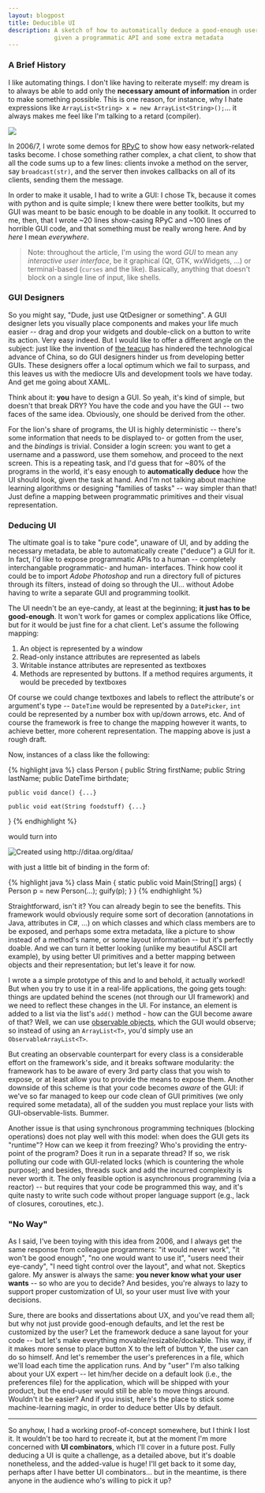 ```yaml
---
layout: blogpost
title: Deducible UI
description: A sketch of how to automatically deduce a good-enough user interface,
             given a programmatic API and some extra metadata
---
```


### A Brief History ###

I like automating things. I don't like having to reiterate myself: my dream is to always be able
to add only the **necessary amount of information** in order to make something possible.
This is one reason, for instance, why I hate expressions like
`ArrayList<String> x = new ArrayList<String>();`... it always makes me feel like I'm talking to a
retard (compiler).

<a href="https://ccrma.stanford.edu/~sangwlee/256a/SharePhone/">
<img src="http://tomerfiliba.com/static/res/2012-01-27-sketch.jpg" class="blog_post_image" /></a>

In 2006/7, I wrote some demos for [RPyC](http://rpyc.sf.net) to show how easy network-related
tasks become. I chose something rather complex, a chat client, to show that all the code sums
up to a few lines: clients invoke a method on the server, say `broadcast(str)`, and the server
then invokes callbacks on all of its clients, sending them the message.

In order to make it usable, I had to write a GUI: I chose Tk, because it comes with python
and is quite simple; I knew there were better toolkits, but my GUI was meant to be basic enough
to be doable in any toolkit. It occurred to me, then, that I wrote ~20 lines show-casing RPyC
and ~100 lines of horrible GUI code, and that something must be really wrong here.
And by *here* I mean *everywhere*.

> Note: throughout the article, I'm using the word *GUI* to mean any *interactive user interface*,
> be it graphical (Qt, GTK, wxWidgets, ...) or terminal-based (`curses` and the like).
> Basically, anything that doesn't block on a single line of input, like shells.

### GUI Designers ###

So you might say, "Dude, just use QtDesigner or something". A GUI designer lets you visually
place components and makes your life much easier -- drag and drop your widgets and double-click on
a button to write its action. Very easy indeed. But I would like to offer a different angle on
the subject: just like the invention of [the teacup](http://www.youtube.com/watch?v=N0OhXxx7cQg)
has hindered the technological advance of China, so do GUI designers hinder us from developing
better GUIs. These designers offer a local optimum which we fail to surpass, and this leaves us
with the mediocre UIs and development tools we have today. And get me going about XAML.

Think about it: **you** have to design a GUI. So yeah, it's kind of simple, but doesn't that break
DRY? You have the code and you have the GUI -- two faces of the same idea. Obviously, one should
be derived from the other.

For the lion's share of programs, the UI is highly deterministic -- there's some information
that needs to be displayed to- or gotten from the user, and the *bindings* is trivial.
Consider a login screen: you want to get a username and a password, use them somehow, and proceed
to the next screen. This is a repeating task, and I'd guess that for ~80% of the programs in the
world, it's easy enough to **automatically deduce** how the UI should look, given the task at hand.
And I'm not talking about machine learning algorithms or designing "families of tasks" -- way
simpler than that! Just define a mapping between programmatic primitives and their visual
representation.

### Deducing UI ###

The ultimate goal is to take "pure code", unaware of UI, and by adding the necessary metadata,
be able to automatically create ("deduce") a GUI for it. In fact, I'd like to expose programmatic
APIs to a human -- completely interchangable programmatic- and human- interfaces. Think how cool it
could be to import *Adobe Photoshop* and run a directory full of pictures through its filters,
instead of doing so through the UI... without Adobe having to write a separate GUI and
programming toolkit.

The UI needn't be an eye-candy, at least at the beginning; **it just has to be good-enough**.
It won't work for games or complex applications like Office, but for it would be just fine for a
chat client. Let's assume the following mapping:

1.  An object is represented by a window
2.  Read-only instance attributes are represented as labels
3.  Writable instance attributes are represented as textboxes
4.  Methods are represented by buttons. If a method requires arguments,
    it would be preceded by textboxes

Of course we could change textboxes and labels to reflect the attribute's or argument's type --
`DateTime` would be represented by a `DatePicker`, `int` could be represented by a number box with
up/down arrows, etc. And of course the framework is free to change the mapping however it wants,
to achieve better, more coherent representation. The mapping above is just a rough draft.

Now, instances of a class like the following:

{% highlight java %}
class Person {
	public String firstName;
	public String lastName;
	public DateTime birthdate;

	public void dance() {...}

	public void eat(String foodstuff) {...}
}
{% endhighlight %}

would turn into

<img src="http://tomerfiliba.com/static/res/2012-01-27-render.png" title="Created using http://ditaa.org/ditaa/"/>

<!--
    +-----------------------------------------+
    | Person                            |X|^|_|
    +-----------------------------------------+
    | firstName: | John       |               |
    | lastname:  | Smith      |               |
    | birthdate: | 1-APR-1899 |               |
    |                                         |
    | /-------\                               |
    | | dance |                               |
    | \-------/                               |
    |                                         |
    |  ________   /-----\                     |
    | |________|  | eat |                     |
    |             \-----/                     |
    |                                         |
    +-----------------------------------------+
-->

with just a little bit of binding in the form of:

{% highlight java %}
class Main {
    static public void Main(String[] args) {
        Person p = new Person(...);
        guify(p);
    }
}
{% endhighlight %}

Straightforward, isn't it? You can already begin to see the benefits. This framework would obviously
require some sort of decoration (annotations in Java, attributes in C#, ...) on which classes and
which class members are to be exposed, and perhaps some extra metadata, like a picture
to show instead of a method's name, or some layout information -- but it's perfectly doable.
And we can turn it better looking (unlike my beautiful ASCII art example), by using better UI
primitives and a better mapping between objects and their representation; but let's leave it for now.

I wrote a a simple prototype of this and lo and behold, it actually worked! But when you try to
use it in a real-life applications, the going gets tough: things are updated behind the scenes
(not through our UI framework) and we need to reflect these changes in the UI. For instance,
an element is added to a list via the list's `add()` method - how can the GUI become aware of that?
Well, we can use [observable objects](http://en.wikipedia.org/wiki/Observer_pattern), which the GUI
would observe; so instead of using an `ArrayList<T>`, you'd simply use an `ObservableArrayList<T>`.

But creating an observable counterpart for every class is a considerable effort on the framework's
side, and it breaks software modularity: the framework has to be aware of every 3rd party class
that you wish to expose, or at least allow you to provide the means to expose them.
Another downside of this scheme is that your code becomes *aware* of the GUI: if we've so far
managed to keep our code clean of GUI primitives (we only required some metadata), all of the
sudden you must replace your lists with GUI-observable-lists. Bummer.

Another issue is that using synchronous programming techniques (blocking operations) does not
play well with this model: when does the GUI gets its "runtime"? How can we keep it from freezing?
Who's providing the entry-point of the program? Does it run in a separate thread?
If so, we risk polluting our code with GUI-related locks (which is countering the whole purpose);
and besides, threads suck and add the incurred complexity is never worth it.
The only feasible option is asynchronous programming (via a reactor) -- but requires that
your code be programmed this way, and it's quite nasty to write such code without proper language
support (e.g., lack of closures, coroutines, etc.).

### "No Way" ###

As I said, I've been toying with this idea from 2006, and I always get the same response from
colleague programmers: "it would never work", "it won't be good enough", "no one would want to
use it", "users need their eye-candy", "I need tight control over the layout", and what not.
Skeptics galore. My answer is always the same: **you never know what your user wants** -- so who
are you to decide? And besides, you're always to lazy to support proper customization of UI,
so your user must live with your decisions.

Sure, there are books and dissertations about UX, and you've read them all; but why not just
provide good-enough defaults, and let the rest be customized by the user? Let the framework
deduce a sane layout for your code -- but let's make everything movable/resizable/dockable.
This way, if it makes more sense to place button X to the left of button Y, the user can do
so himself. And let's remember the user's preferences in a file, which we'll load each time
the application runs. And by "user" I'm also talking about your UX expert -- let him/her decide
on a default look (i.e., the preferences file) for the application, which will be shipped with your
product, but the end-user would still be able to move things around. Wouldn't it be easier?
And if you insist, here's the place to stick some machine-learning magic, in order to deduce
better UIs by default.

-----

So anyhow, I had a working proof-of-concept somewhere, but I think I lost it. It wouldn't be too
hard to recreate it, but at the moment I'm more concerned with **UI combinators**, which I'll cover
in a future post. Fully deducing a UI is quite a challenge, as a detailed above, but it's doable
nonetheless, and the added-value is huge! I'll get back to it some day, perhaps after I have
better UI combinators... but in the meantime, is there anyone in the audience who's willing to
pick it up?


